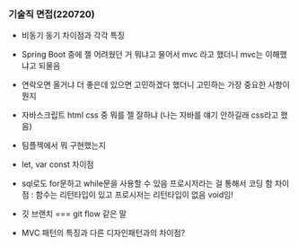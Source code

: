 ### 기술직 면접(220720)


- 비동기 동기 차이점과 각각 특징 

- Spring Boot 중에 젤 어려웠던 거 뭐냐고 물어서 mvc 라고 했더니 mvc는 이해했냐고 되물음 

- 연락오면 올거냐 더 좋은데 있으면 고민하겠다 했더니 
고민하는 가장 중요한 사항이 뭔지

- 자바스크립트 html css 중 뭐를 젤 잘하냐 (나는 자바를 얘기 안하길래 css라고 했음) 

- 팀플젝에서 뭐 구현했는지 

- let, var const 차이점 

- sql로도 for문하고 while문을 사용할 수 있음 프로시저라는 걸 통해서 코딩 함
    차이점 : 함수는 리턴타입이 있고 프로시저는 리턴타입이 없음 void임! 

- 깃 브랜치 === git flow 같은 말 

- MVC 패턴의 특징과 다른 디자인패턴과의 차이점?